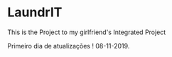 # LaundrIT
This is the Project to my girlfriend's Integrated Project


Primeiro dia de atualizações !
08-11-2019.

